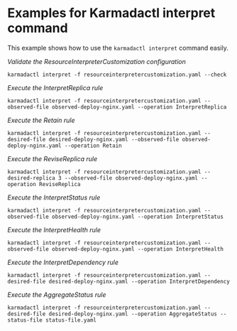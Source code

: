 # Examples for Karmadactl interpret command

This example shows how to use the `karmadactl interpret` command easily.

*Validate the ResourceInterpreterCustomization configuration*

```shell
karmadactl interpret -f resourceinterpretercustomization.yaml --check
```

*Execute the InterpretReplica rule*

```shell
karmadactl interpret -f resourceinterpretercustomization.yaml --observed-file observed-deploy-nginx.yaml --operation InterpretReplica
```

*Execute the Retain rule*

```shell
karmadactl interpret -f resourceinterpretercustomization.yaml --desired-file desired-deploy-nginx.yaml --observed-file observed-deploy-nginx.yaml --operation Retain
```

*Execute the ReviseReplica rule*

```shell
karmadactl interpret -f resourceinterpretercustomization.yaml --desired-replica 3 --observed-file observed-deploy-nginx.yaml --operation ReviseReplica
```

*Execute the InterpretStatus rule*

```shell
karmadactl interpret -f resourceinterpretercustomization.yaml --observed-file observed-deploy-nginx.yaml --operation InterpretStatus
```

*Execute the InterpretHealth rule*

```shell
karmadactl interpret -f resourceinterpretercustomization.yaml --observed-file observed-deploy-nginx.yaml --operation InterpretHealth
```

*Execute the InterpretDependency rule*

```shell
karmadactl interpret -f resourceinterpretercustomization.yaml --desired-file desired-deploy-nginx.yaml --operation InterpretDependency
```

*Execute the AggregateStatus rule*

```shell
karmadactl interpret -f resourceinterpretercustomization.yaml --desired-file desired-deploy-nginx.yaml --operation AggregateStatus --status-file status-file.yaml
```
